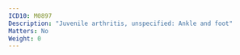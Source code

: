 ```yaml
---
ICD10: M0897
Description: "Juvenile arthritis, unspecified: Ankle and foot"
Matters: No
Weight: 0
---
```



